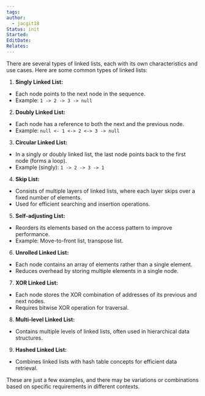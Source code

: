 ```yaml
---
tags: 
author:
  - jacgit18
Status: init
Started: 
EditDate: 
Relates:
---
```

There are several types of linked lists, each with its own characteristics and use cases. Here are some common types of linked lists:  
  
1. **Singly Linked List:**  
- Each node points to the next node in the sequence.  
- Example: `1 -> 2 -> 3 -> null`  
  
2. **Doubly Linked List:**  
- Each node has a reference to both the next and the previous node.  
- Example: `null <- 1 <-> 2 <-> 3 -> null`  
  
3. **Circular Linked List:**  
- In a singly or doubly linked list, the last node points back to the first node (forms a loop).  
- Example (singly): `1 -> 2 -> 3 -> 1`  
  
4. **Skip List:**  
- Consists of multiple layers of linked lists, where each layer skips over a fixed number of elements.  
- Used for efficient searching and insertion operations.  
  
5. **Self-adjusting List:**  
- Reorders its elements based on the access pattern to improve performance.  
- Example: Move-to-front list, transpose list.  
  
6. **Unrolled Linked List:**  
- Each node contains an array of elements rather than a single element.  
- Reduces overhead by storing multiple elements in a single node.  
  
7. **XOR Linked List:**  
- Each node stores the XOR combination of addresses of its previous and next nodes.  
- Requires bitwise XOR operation for traversal.  
  
8. **Multi-level Linked List:**  
- Contains multiple levels of linked lists, often used in hierarchical data structures.  
  
9. **Hashed Linked List:**  
- Combines linked lists with hash table concepts for efficient data retrieval.  
  
These are just a few examples, and there may be variations or combinations based on specific requirements in different contexts.